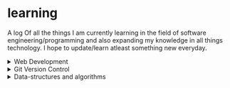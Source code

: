 # learning

A log Of all the things I am currently learning in the field of software engineering/programming and also expanding my knowledge in all things technology. I hope to update/learn atleast something new everyday.

<details>
<summary>Web Development</summary>

|Resource|Progress|
|---|---|
|[The Odin Project: Introduction](https://www.theodinproject.com/lessons/foundations-how-this-course-will-work)|✓|
|[The Odin Project: Prerequisites](https://www.theodinproject.com/lessons/foundations-computer-basics)|✓|
|[The Odin Project: Git Basics](https://www.theodinproject.com/lessons/foundations-introduction-to-git)|✓|
|[The Odin Project: HTML Foundations](https://www.theodinproject.com/lessons/foundations-introduction-to-html-and-css)|✓|
|[The Odin Project: CSS Foundations](https://www.theodinproject.com/lessons/foundations-intro-to-css)|✓|
|[The Odin Project: Flexbox](https://www.theodinproject.com/lessons/foundations-introduction-to-flexbox)|✓|
|[The ODin Project: JavaScript Basics](https://www.theodinproject.com/lessons/foundations-fundamentals-part-1)|✓|
|[The Odin Project: Conclusion](https://www.theodinproject.com/lessons/foundations-choose-your-path-forward)|✓|
|[The Odin Project: Intermediate HTML Concepts](https://www.theodinproject.com/lessons/node-path-intermediate-html-and-css-introduction)|✓|
|[The Odin Project: Intermediate CSS Concepts](https://www.theodinproject.com/lessons/node-path-intermediate-html-and-css-default-styles)||
</details>

<details>
<summary>Git Version Control</summary>

|Resource|Progress|
|---|---|
|[Version Control with Git](https://learn.udacity.com/courses/ud123)||
</details>

<details>
<summary>Data-structures and algorithms</summary>

|Resource|Progress|
|---|---|
|[Data-Structures and algorithms in Python: Introduction and Efficiency](https://learn.udacity.com/courses/ud513/lessons/a7bd2ec6-dec4-4f3a-8282-9d452d0cb693/concepts/49726ca3-5d6b-4a33-b889-6b168d30be67)|✓|
|[Data-Structures and algorithms in Python: List based collections](https://learn.udacity.com/courses/ud513/lessons/a7bd2ec6-dec4-4f3a-8282-9d452d0cb693/concepts/49726ca3-5d6b-4a33-b889-6b168d30be67)||
</details>
  
